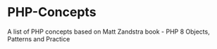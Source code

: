 # PHP-Concepts
A list of PHP concepts based on Matt Zandstra book - PHP 8 Objects, Patterns and Practice
